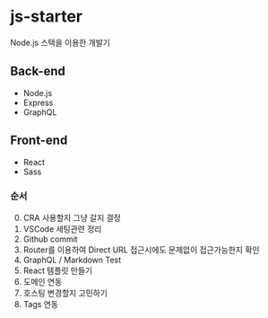 # js-starter
Node.js 스택을 이용한 개발기

## Back-end

- Node.js
- Express
- GraphQL

## Front-end

- React
- Sass

### 순서

0. CRA 사용할지 그냥 갈지 결정
1. VSCode 세팅관련 정리
2. Github commit
3. Router를 이용하여 Direct URL 접근시에도 문제없이 접근가능한지 확인
4. GraphQL / Markdown Test
5. React 템플릿 만들기
6. 도메인 연동
7. 호스팅 변경할지 고민하기
8. Tags 연동

